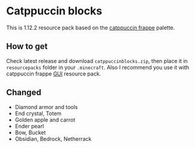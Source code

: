 # Catppuccin blocks
This is 1.12.2 resource pack based on the [catppuccin frappe](https://github.com/catppuccin/catppuccin) palette.  

How to get
--
Check latest release and download `catppuccinblocks.zip`, then place it in `resourcepacks` folder in your `.minecraft`.
Also I recommend you use it with catppuccin frappe [GUI](https://github.com/catppuccin/minecraft) resource pack.  

Changed
--
- Diamond armor and tools  
- End crystal, Totem  
- Golden apple and carrot  
- Ender pearl  
- Bow, Bucket  
- Obsidian, Bedrock, Netherrack  